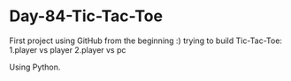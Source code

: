 # Day-84-Tic-Tac-Toe

First project using GitHub from the beginning :)
trying to build Tic-Tac-Toe:
1.player vs player
2.player vs pc

Using Python.

